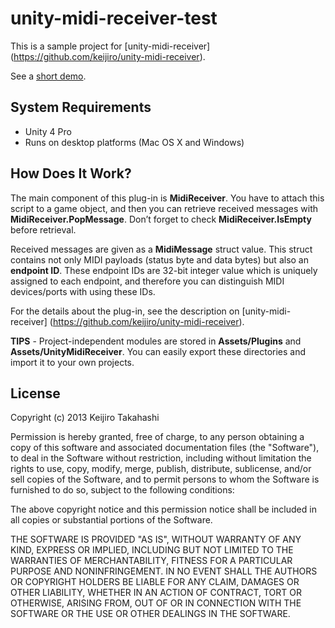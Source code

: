 unity-midi-receiver-test
========================

This is a sample project for [unity-midi-receiver]
(https://github.com/keijiro/unity-midi-receiver).

See a [short demo](https://vine.co/v/hMAeTub9ZEm).

System Requirements
-------------------
- Unity 4 Pro
- Runs on desktop platforms (Mac OS X and Windows)

How Does It Work?
-----------------

The main component of this plug-in is **MidiReceiver**. You have to attach this
script to a game object, and then you can retrieve received messages with 
**MidiReceiver.PopMessage**. Don’t forget to check **MidiReceiver.IsEmpty**
before retrieval.

Received messages are given as a **MidiMessage** struct value. This struct
contains not only MIDI payloads (status byte and data bytes) but also an
**endpoint ID**. These endpoint IDs are 32-bit integer value which is uniquely
assigned to each endpoint, and therefore you can distinguish MIDI devices/ports
with using these IDs.

For the details about the plug-in, see the description on [unity-midi-receiver]
(https://github.com/keijiro/unity-midi-receiver).

**TIPS** - Project-independent modules are stored in **Assets/Plugins** and
**Assets/UnityMidiReceiver**. You can easily export these directories and
import it to your own projects.

License
-------

Copyright (c) 2013 Keijiro Takahashi

Permission is hereby granted, free of charge, to any person obtaining a copy of
this software and associated documentation files (the "Software"), to deal in
the Software without restriction, including without limitation the rights to
use, copy, modify, merge, publish, distribute, sublicense, and/or sell copies of
the Software, and to permit persons to whom the Software is furnished to do so,
subject to the following conditions:

The above copyright notice and this permission notice shall be included in all
copies or substantial portions of the Software.

THE SOFTWARE IS PROVIDED "AS IS", WITHOUT WARRANTY OF ANY KIND, EXPRESS OR
IMPLIED, INCLUDING BUT NOT LIMITED TO THE WARRANTIES OF MERCHANTABILITY, FITNESS
FOR A PARTICULAR PURPOSE AND NONINFRINGEMENT. IN NO EVENT SHALL THE AUTHORS OR
COPYRIGHT HOLDERS BE LIABLE FOR ANY CLAIM, DAMAGES OR OTHER LIABILITY, WHETHER
IN AN ACTION OF CONTRACT, TORT OR OTHERWISE, ARISING FROM, OUT OF OR IN
CONNECTION WITH THE SOFTWARE OR THE USE OR OTHER DEALINGS IN THE SOFTWARE.
